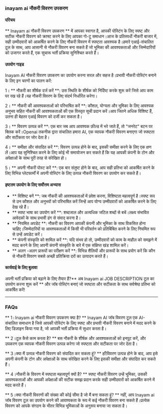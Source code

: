 ### inayam ai नौकरी विवरण उपकरण

#### परिचय
** Inayam ai नौकरी विवरण उपकरण ** में आपका स्वागत है, आपकी पोस्टिंग के लिए स्पष्ट और सटीक नौकरी विवरण को क्राफ्ट करने के लिए आपका गो-टू समाधान।आज के प्रतिस्पर्धी नौकरी बाजार में, सही उम्मीदवारों को आकर्षित करने के लिए नौकरी विवरण में स्पष्टता आवश्यक है।हमारे एआई-संचालित टूल के साथ, आप आसानी से नौकरी विवरण बना सकते हैं जो भूमिका की आवश्यकताओं और जिम्मेदारियों को उजागर करते हैं, एक सुचारू भर्ती प्रक्रिया सुनिश्चित करते हैं।

#### उपयोग गाइड
Inayam AI नौकरी विवरण उपकरण का उपयोग करना सरल और सहज है।प्रभावी नौकरी पोस्टिंग बनाने के लिए इन चरणों का पालन करें:

1। ** नौकरी का शीर्षक दर्ज करें **: उस स्थिति के शीर्षक को निर्दिष्ट करके शुरू करें जिसे आप काम पर रख रहे हैं।यह नौकरी विवरण के लिए संदर्भ निर्धारित करेगा।

2। ** नौकरी की आवश्यकताओं को परिभाषित करें **: कौशल, योग्यता और भूमिका के लिए आवश्यक अनुभव सहित नौकरी की आवश्यकताओं की एक विस्तृत सूची प्रदान करें।आप जितने अधिक विशिष्ट हैं, उतना ही बेहतर एआई विवरण को दर्जी कर सकता है।

3। ** विवरण उत्पन्न करें **: एक बार जब आप आवश्यक फ़ील्ड में भरे जाते हैं, तो "जनरेट" बटन पर क्लिक करें।Openai तकनीक द्वारा संचालित हमारा AI, एक व्यापक नौकरी विवरण बनाएगा जो स्पष्टता और सटीकता पर जोर देता है।

4। ** समीक्षा और संपादित करें **: विवरण उत्पन्न होने के बाद, इसकी समीक्षा करने के लिए एक क्षण लें।आप यह सुनिश्चित करने के लिए कोई भी समायोजन कर सकते हैं कि यह आपकी कंपनी के टोन और अपेक्षाओं के साथ पूरी तरह से संरेखित हो।

5। ** अपनी नौकरी पोस्ट करें **: एक बार संतुष्ट होने के बाद, आप सही प्रतिभा को आकर्षित करने के लिए विभिन्न प्लेटफार्मों में अपनी पोस्टिंग के लिए उत्पन्न नौकरी विवरण का उपयोग कर सकते हैं।

#### इष्टतम उपयोग के लिए सर्वोत्तम अभ्यास
- ** विशिष्ट बनें **: जब नौकरी की आवश्यकताओं में प्रवेश करना, विशिष्टता महत्वपूर्ण है।स्पष्ट रूप से उन कौशल और अनुभवों को परिभाषित करें जिन्हें आप योग्य उम्मीदवारों को आकर्षित करने के लिए देख रहे हैं।
- ** स्पष्ट भाषा का उपयोग करें **: शब्दजाल और अत्यधिक जटिल शब्दों से बचें।लक्ष्य संभावित आवेदकों के साथ प्रभावी ढंग से संवाद करना है।
- ** नियमित अपडेट **: नौकरी का विवरण आपकी कंपनी और भूमिका के साथ विकसित होना चाहिए।जिम्मेदारियों या आवश्यकताओं में किसी भी परिवर्तन को प्रतिबिंबित करने के लिए नियमित रूप से उन्हें अपडेट करें।
- ** कंपनी संस्कृति को शामिल करें **: यदि संभव हो तो, उम्मीदवारों को काम के माहौल को समझने में मदद करने के लिए अपनी कंपनी संस्कृति के बारे में एक संक्षिप्त खंड शामिल करें।
- ** अलग -अलग प्रारूपों का परीक्षण करें **: विभिन्न शैलियों और प्रारूपों के साथ प्रयोग करें कि कौन से नौकरी विवरण सबसे अच्छी प्रतिक्रिया दरों का उत्पादन करते हैं।

#### कार्यवाई के लिए बुलावा
अपनी भर्ती प्रक्रिया को बढ़ाने के लिए तैयार हैं?** अब Inayam ai JOB DESCRIPTION टूल का उपयोग करना शुरू करें ** और जॉब पोस्टिंग बनाएं जो स्पष्टता और सटीकता के साथ सर्वश्रेष्ठ प्रतिभा को आकर्षित करें!

---

### FAQs

** 1।Inayam ai नौकरी विवरण उपकरण क्या है? **
Inayam AI जॉब विवरण टूल एक AI- संचालित समाधान है जिसे आपकी पोस्टिंग के लिए स्पष्ट और प्रभावी नौकरी विवरण बनाने में मदद करने के लिए डिज़ाइन किया गया है, जो आपकी भर्ती प्रक्रिया में सुधार करता है।

** 2।टूल कैसे काम करता है? **
बस नौकरी के शीर्षक और आवश्यकताओं को इनपुट करें, और उपकरण एक व्यापक नौकरी विवरण उत्पन्न करेगा जो स्पष्टता और सटीकता पर जोर देता है।

** 3।क्या मैं उत्पन्न नौकरी विवरण को संपादित कर सकता हूं? **
हाँ!विवरण उत्पन्न होने के बाद, आप इसे अपनी कंपनी के टोन और अपेक्षाओं के साथ संरेखित करने के लिए इसकी समीक्षा और संपादित कर सकते हैं।

** 4।नौकरी के विवरण में स्पष्टता महत्वपूर्ण क्यों है? **
स्पष्ट नौकरी विवरण उन्हें भूमिका, उसकी आवश्यकताओं और आपकी अपेक्षाओं की सटीक समझ प्रदान करके सही उम्मीदवारों को आकर्षित करने में मदद करते हैं।

** 5।क्या नौकरी विवरणों की संख्या की कोई सीमा है जो मैं बना सकता हूं? **
नहीं, आप Inayam ai जॉब विवरण टूल का उपयोग करने की आवश्यकता के रूप में कई नौकरी विवरण बना सकते हैं।प्रत्येक विवरण को आपके संगठन के भीतर विभिन्न भूमिकाओं के अनुरूप बनाया जा सकता है।